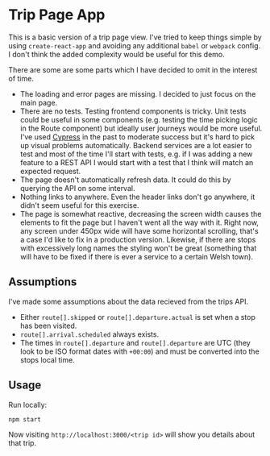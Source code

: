 # Trip Page App

This is a basic version of a trip page view. I've tried to keep things simple by using `create-react-app` and avoiding any additional `babel` or `webpack` config. I don't think the added complexity would be useful for this demo.

There are some are some parts which I have decided to omit in the interest of time.
- The loading and error pages are missing. I decided to just focus on the main page.
- There are no tests. Testing frontend components is tricky. Unit tests could be useful in some components (e.g. testing the time picking logic in the Route component) but ideally user journeys would be more useful. I've used [Cypress](https://www.cypress.io/) in the past to moderate success but it's hard to pick up visual problems automatically. Backend services are a lot easier to test and most of the time I'll start with tests, e.g. if I was adding a new feature to a REST API I would start with a test that I think will match an expected request.
- The page doesn't automatically refresh data. It could do this by querying the API on some interval.
- Nothing links to anywhere. Even the header links don't go anywhere, it didn't seem useful for this exercise.
- The page is somewhat reactive, decreasing the screen width causes the elements to fit the page but I haven't went all the way with it. Right now, any screen under 450px wide will have some horizontal scrolling, that's a case I'd like to fix in a production version. Likewise, if there are stops with excessively long names the styling won't be great (something that will have to be fixed if there is ever a service to a certain Welsh town).

## Assumptions

I've made some assumptions about the data recieved from the trips API.

- Either `route[].skipped` or `route[].departure.actual` is set when a stop has been visited.
- `route[].arrival.scheduled` always exists.
- The times in `route[].departure` and `route[].departure` are UTC (they look to be ISO format dates with `+00:00`) and must be converted into the stops local time.

## Usage

Run locally:
```sh
npm start
```

Now visiting `http://localhost:3000/<trip id>` will show you details about that trip.

